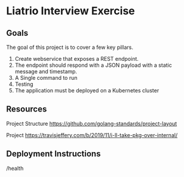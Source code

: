 # Liatrio Interview Exercise

## Goals
The goal of this project is to cover a few key pillars.
1. Create webservice that exposes a REST endpoint.
2. The endpoint should respond with a JSON payload with a static message and timestamp.
3. A Single command to run
4. Testing
5. The application must be deployed on a Kubernetes cluster


## Resources
Project Structure
https://github.com/golang-standards/project-layout

Project 
https://travisjeffery.com/b/2019/11/i-ll-take-pkg-over-internal/
## Deployment Instructions

/health